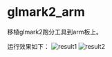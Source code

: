 # glmark2_arm
移植glmark2跑分工具到arm板上。

运行效果如下：
![result1](https://github.com/fanchenxinok/glmark2_arm/blob/master/doc/result1.jpg)
![result2](https://github.com/fanchenxinok/glmark2_arm/blob/master/doc/result2.jpg)
